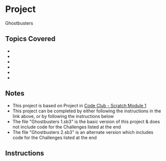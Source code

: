 #  Project
Ghostbusters

## Topics Covered

* 
* 
* 
* 
* 
* 

## Notes
* This project is based on  Project in [Code Club - Scratch Module 1](https://projects.raspberrypi.org/en/codeclub/scratch-module-1)
* This project can be completed by either following the instructions in the link above, or by following the instructions below
* The file "Ghostbusters 1.sb3" is the basic version of this project & does not include code for the Challenges listed at the end
* The file "Ghostbusters 2.sb3" is an alternate version which includes code for the Challenges listed at the end

## Instructions